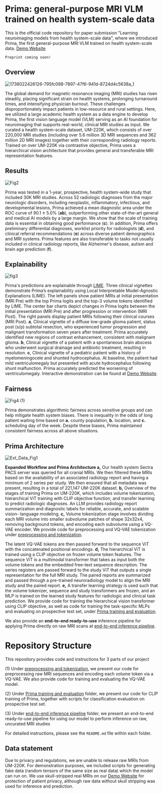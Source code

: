 # Prima: general-purpose MRI VLM trained on health system-scale data



This is the official code repository for paper submission "Learning neuroimaging models from health system-scale data", where we introduced Prima, the first general-purpose MRI VLM trained on health system-scale data. [Demo Website](https://prima.mlins.org)

```
Preprint coming soon!
```

## Overview

![1738022426126-795fc098-7897-47f6-941d-8724d4c5638a_1](https://github.com/user-attachments/assets/be841dcb-a446-4e00-b33d-17901c78557f)


The global demand for magnetic resonance imaging (MRI) studies has risen steadily, placing significant strain
on health systems, prolonging turnaround times, and intensifying physician burnout. These
challenges disproportionately impact patients in low-resource and rural settings. Here, we utilized
a large academic health system as a data engine to develop Prima, the first vision language model
(VLM) serving as an AI foundation for neuroimaging that supports real-world, clinical MRI studies
as input. We curated a health system-scale dataset, UM-220K, which consists of over 220,000 MRI studies (including over 5.6 million 3D MRI sequences and 362 million 2D MRI images) together with their corresponding radiology reports.
Trained on over UM-220K via contrastive objective, Prima uses a hierarchical vision architecture that
provides general and transferable MRI representation features. 


## Results

![Fig2](https://github.com/user-attachments/assets/1272a11d-b35b-4433-857d-2a741054f345)

Prima was tested in a 1-year, prospective, health
system-wide study that included 30K MRI studies. Across 52 radiologic diagnoses from the major
neurologic disorders, including neoplastic, inflammatory, infectious, and developmental lesions,
Prima achieved a mean diagnostic area under the ROC curve of 90.1 ± 5.0%  (**ab**), outperforming other state-of-the-art general and medical AI models by a large margin. We show that the scale of training data is essential in obtaining good performance (**c**). In addition, Prima offers preliminary
differential diagnoses, worklist priority for radiologists (**d**), and clinical referral recommendations (**e**) across
diverse patient demographics and MRI systems. Prima features are also transferable to tasks not usually included in clinical radiology reports, like Alzheimer's disease, autism and brain age prediction (**f**). 

## Explainability

![fig3](https://github.com/user-attachments/assets/3ad4fb2d-60d7-4fc0-b627-8d1b931906d9)

Prima's predictions are explainable through [LIME](https://arxiv.org/abs/1602.04938). Three clinical vignettes demonstrate Prima’s
explainability using Local Interpretable Model-Agnostic Explanations (LIME). The left panels show patient MRIs
at initial presentation (MRI Pre) with the top Prima logits and the top-3 volume tokens identified by LIME. The
center bar charts depict changes in Prima logits between the initial presentation (MRI Pre) and after progression
or intervention (MRI Post). The right panels display patient MRIs following their clinical courses (MRI Post). **a**,
Clinical vignette of a diffuse low-grade glioma patient, status post (s/p) subtotal resection, who experienced
tumor progression and malignant transformation seven years after treatment. Prima accurately identified new
regions of contrast enhancement, consistent with malignant glioma. **b**, Clinical vignette of a patient with a
spontaneous brain abscess who underwent surgical drainage and antibiotic treatment, resulting in resolution.
**c**, Clinical vignette of a pediatric patient with a history of myelomeningocele and shunted hydrocephalus.
At baseline, the patient had mild ventriculomegaly but presented with acute hydrocephalus following shunt
malfunction. Prima accurately predicted the worsening of ventriculomegaly. Interactive demonstration can be
found at [Demo Website](https://prima.mlins.org).

## Fairness

![Fig4 (1)](https://github.com/user-attachments/assets/73b65d74-1471-4808-8147-57f15451702f)

Prima demonstrates algorithmic fairness across sensitive groups and can help mitigate health system biases. There is inequality in the odds of long patient waiting time based on **a.** county population, **b.** location, and **c.** scheduling day of the week. Despite these biases, Prima maintained consistent fairness across all above situations.

## Prima Architecture

![Ext_Data_Fig1](https://github.com/user-attachments/assets/e6086ec9-78c4-4617-8639-5681b302eeba)

**Expanded Workflow and Prima Architecture a,** Our health system Sectra
PACS server was queried for all cranial MRIs. We then filtered these MRIs based on the availability of
an associated radiology report and having a minimum of 2 series per study. We then ensured that
all metadata was present, resulting in a total of 221,147 UM-220K dataset. **b,** Overview of the stages
of training Prima on UM-220K, which includes volume tokenization, hierarchical ViT training with
CLIP objective function, and transfer learning to predict radiologic diagnoses. An LLM provides
radiology report summarization and diagnostic labels for reliable, accurate, and scalable vision-
language modeling. **c,** Volume tokenization stage involves dividing each MRI volume into smaller
subvolume patches of shape 32x32x4, removing background tokens, and encoding each subvolume
using a VQ-VAE encoder. We provide code for preprocessing and VQ-VAE tokenization under [preprocessing and tokenization](preprocessing%20and%20tokenization).

The latent VQ-VAE tokens are then passed forward to the sequence ViT
with the concatenated positional encodings. **d,** The hierarchical ViT is trained using a CLIP objective
on frozen volume token features. The sequence ViT is a multimodal transformer that takes as input
both the volume tokens and the embedded free-text sequence description. The series registers are
passed forward to the study ViT that outputs a single representation for the full MRI study. The paired
reports are summarized and passed through a pre-trained neuroradiology model to align the MRI
study and the paired report. **e,** A transfer learning strategy is used such that the volume tokenizer,
sequence and study transformers are frozen, and an MLP is trained on the learned study features for
radiologic and clinical task prediction. We provide code for training the hierarchical vision transformer using CLIP objective, as well as code for training the task-specific MLPs and evaluating on prospective test set, under [Prima training and evaluation](Prima%20training%20and%20evaluation).

We also provide an **end-to-end ready-to-use** inference pipeline for applying Prima directly on raw MRI scans at [end-to-end inference pipeline](end-to-end%20inference%20pipeline).

# Repository Structure

This repository provides code and instructions for 3 parts of our project

(1) Under [preprocessing and tokenization](preprocessing%20and%20tokenization), we present our code for preprocessing raw MRI sequences and encoding each volume token via a VQ-VAE. We also provide code for training and evaluating the VQ-VAE model.

(2) Under [Prima training and evaluation](Prima%20training%20and%20evaluation) folder, we present our code for CLIP training of Prima, together with scripts for classification evaluation on prospective test set.

(3) Under [end-to-end inference pipeline](end-to-end%20inference%20pipeline) folder, we present an end-to-end ready-to-use pipeline for using our model to perform inference on raw, uncurated MRI studies

For detailed instructions, please see the `README.md` file within each folder.

## Data statement

Due to privacy and regulations, we are unable to release raw MRIs from UM-220K. For demonstration purposes, we included scripts for generating fake data (random tensors of the same size as real data) which the model can run on. We use skull-stripped real MRIs on our [Demo Website](https://prima.mlins.org) for protection of patient privacy, although raw data without skull stripping was used for inference and prediction.
